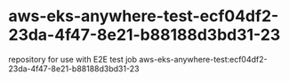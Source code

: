 # aws-eks-anywhere-test-ecf04df2-23da-4f47-8e21-b88188d3bd31-23
repository for use with E2E test job aws-eks-anywhere-test:ecf04df2-23da-4f47-8e21-b88188d3bd31-23

